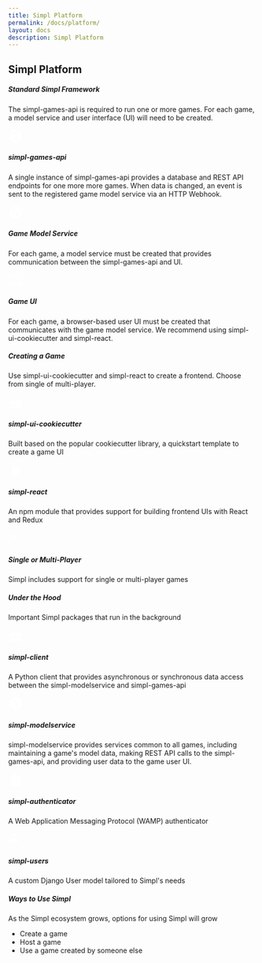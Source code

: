 ```yaml
---
title: Simpl Platform
permalink: /docs/platform/
layout: docs
description: Simpl Platform
---
```


## Simpl Platform

  <div class="container about">
    <div class="row">
      <div class="col-sm-12">
      <h5 class="u-title u-center u-spacerUp">Standard Simpl Framework</h5>
        <p class="text-center">The simpl-games-api is required to run one or more games. For each game, a model service and user interface (UI) will need to be created.
        </p>
      <section>
        <div class="row">
          <div class="col-sm-4 u-center wow slideInUp" data-wow-offset="140">
            <div class="circle">
              <svg fill="#FFFFFF" id="gift" height="30" viewBox="0 0 24 24" width="30" xmlns="http://www.w3.org/2000/svg">
                  <path d="M17 3H5c-1.11 0-2 .9-2 2v14c0 1.1.89 2 2 2h14c1.1 0 2-.9 2-2V7l-4-4zm-5 16c-1.66 0-3-1.34-3-3s1.34-3 3-3 3 1.34 3 3-1.34 3-3 3zm3-10H5V5h10v4z"/>
                  <path d="M0 0h24v24H0z" fill="none"/>
              </svg>
            </div>
            <h5>simpl-games-api</h5>
            <p class="tech__points--para">
              A single instance of simpl-games-api provides a database and REST API endpoints for one more more games. When data is changed, an event is sent to the registered game model service via an HTTP Webhook.
            </p>
          </div>
          <div class="col-sm-4 u-center wow slideInUp" data-wow-offset="140">
            <div class="circle">
              <svg fill="#FFFFFF" id="gift" height="30" viewBox="0 0 24 24" width="30" xmlns="http://www.w3.org/2000/svg">
                  <path d="M12 2C6.48 2 2 6.48 2 12s4.48 10 10 10 10-4.48 10-10S17.52 2 12 2zM6.5 9L10 5.5 13.5 9H11v4H9V9H6.5zm11 6L14 18.5 10.5 15H13v-4h2v4h2.5z"/>
                  <path d="M0 0h24v24H0z" fill="none"/>
              </svg>
            </div>
            <h5>Game Model Service</h5>
            <p class="tech__points--para">
              For each game, a model service must be created that provides communication between the simpl-games-api and UI.
            </p>
          </div>
          <div class="col-sm-4 u-center wow slideInUp" data-wow-offset="140">
            <div class="circle">
              <svg fill="#FFFFFF" id="gift" height="30" viewBox="0 0 24 24" width="30" xmlns="http://www.w3.org/2000/svg">
                  <path d="M22 18V3H2v15H0v2h24v-2h-2zm-8 0h-4v-1h4v1zm6-3H4V5h16v10z"/>
                  <path d="M0 0h24v24H0z" fill="none"/>
              </svg>
            </div>
            <h5>Game UI</h5>
            <p class="tech__points--para">
              For each game, a browser-based user UI must be created that communicates with the game model service. We recommend using simpl-ui-cookiecutter and simpl-react.
            </p>
          </div>
        </div>
      <h5 class="u-title u-center u-spacerUp">Creating a Game</h5>
        <p class="text-center">Use simpl-ui-cookiecutter and simpl-react to create a frontend. Choose from single of multi-player.
        </p>
        <div class="row">
          <div class="col-sm-4 u-center wow slideInUp" data-wow-offset="140">
            <div class="circle">
              <svg fill="#FFFFFF" id="gift" height="30" viewBox="0 0 24 24" width="30" xmlns="http://www.w3.org/2000/svg">
                  <path d="M12 6c1.11 0 2-.9 2-2 0-.38-.1-.73-.29-1.03L12 0l-1.71 2.97c-.19.3-.29.65-.29 1.03 0 1.1.9 2 2 2zm4.6 9.99l-1.07-1.07-1.08 1.07c-1.3 1.3-3.58 1.31-4.89 0l-1.07-1.07-1.09 1.07C6.75 16.64 5.88 17 4.96 17c-.73 0-1.4-.23-1.96-.61V21c0 .55.45 1 1 1h16c.55 0 1-.45 1-1v-4.61c-.56.38-1.23.61-1.96.61-.92 0-1.79-.36-2.44-1.01zM18 9h-5V7h-2v2H6c-1.66 0-3 1.34-3 3v1.54c0 1.08.88 1.96 1.96 1.96.52 0 1.02-.2 1.38-.57l2.14-2.13 2.13 2.13c.74.74 2.03.74 2.77 0l2.14-2.13 2.13 2.13c.37.37.86.57 1.38.57 1.08 0 1.96-.88 1.96-1.96V12C21 10.34 19.66 9 18 9z"/>
                  <path d="M0 0h24v24H0z" fill="none"/>
              </svg>
            </div>
            <h5>simpl-ui-cookiecutter</h5>
            <p class="tech__points--para">
              Built based on the popular cookiecutter library, a quickstart template to create a game UI
            </p>
          </div>
          <div class="col-sm-4 u-center wow slideInUp" data-wow-offset="140">
            <div class="circle">
              <svg fill="#FFFFFF" id="gift" height="30" viewBox="0 0 24 24" width="30" xmlns="http://www.w3.org/2000/svg">
                  <path d="M16.01 7L16 3h-2v4h-4V3H8v4h-.01C7 6.99 6 7.99 6 8.99v5.49L9.5 18v3h5v-3l3.5-3.51v-5.5c0-1-1-2-1.99-1.99z"/>
                  <path d="M0 0h24v24H0z" fill="none"/>
              </svg>
            </div>
            <h5>simpl-react</h5>
            <p class="tech__points--para">
              An npm module that provides support for building frontend UIs with React and Redux
            </p>
          </div>
          <div class="col-sm-4 u-center wow slideInUp" data-wow-offset="140">
            <div class="circle">
              <svg fill="#FFFFFF" id="gift" height="30" viewBox="0 0 24 24" width="30" xmlns="http://www.w3.org/2000/svg">
                  <path d="M9 8c1.11 0 2-.9 2-2s-.89-2-2-2c-1.1 0-2 .9-2 2s.9 2 2 2zm4 0c1.11 0 2-.9 2-2s-.89-2-2-2c-.36 0-.69.1-.98.27.3.51.48 1.1.48 1.73s-.18 1.22-.48 1.73c.29.17.63.27.98.27zM9 9.2c-1.67 0-5 .83-5 2.5V13h10v-1.3c0-1.67-3.33-2.5-5-2.5zM5 7H3V5H2v2H0v1h2v2h1V8h2V7zm9.23 2.31c.75.6 1.27 1.38 1.27 2.39V13H18v-1.3c0-1.31-2.07-2.11-3.77-2.39z"/>
                  <path d="M0 0h24v24H0z" fill="none"/>
              </svg>
            </div>
            <h5>Single or Multi-Player</h5>
            <p class="tech__points--para">
              Simpl includes support for single or multi-player games
            </p>
          </div>
          </div>
      <h5 class="u-title u-center u-spacerUp">Under the Hood</h5>
        <p class="text-center">Important Simpl packages that run in the background</p>
        <div class="row">
          <div class="col-sm-3 u-center wow slideInUp" data-wow-offset="140">
            <div class="circle">
              <svg fill="#FFFFFF" id="gift" height="30" viewBox="0 0 24 24" width="30" xmlns="http://www.w3.org/2000/svg">
                  <path d="M10 16v-1H3.01L3 19c0 1.11.89 2 2 2h14c1.11 0 2-.89 2-2v-4h-7v1h-4zm10-9h-4.01V5l-2-2h-4l-2 2v2H4c-1.1 0-2 .9-2 2v3c0 1.11.89 2 2 2h6v-2h4v2h6c1.1 0 2-.9 2-2V9c0-1.1-.9-2-2-2zm-6 0h-4V5h4v2z"/>
                  <path d="M0 0h24v24H0z" fill="none"/>
              </svg>
            </div>
            <h5>simpl-client</h5>
            <p class="tech__points--para">
              A Python client that provides asynchronous or synchronous data access between the simpl-modelservice and simpl-games-api
            </p>
          </div>
          <div class="col-sm-3 u-center wow slideInUp" data-wow-offset="140">
            <div class="circle">
              <svg fill="#FFFFFF" id="gift" height="30" viewBox="0 0 24 24" width="30" xmlns="http://www.w3.org/2000/svg">
                  <path d="M12 2C6.48 2 2 6.48 2 12s4.48 10 10 10 10-4.48 10-10S17.52 2 12 2zM6.5 9L10 5.5 13.5 9H11v4H9V9H6.5zm11 6L14 18.5 10.5 15H13v-4h2v4h2.5z"/>
                  <path d="M0 0h24v24H0z" fill="none"/>
              </svg>
            </div>
            <h5>simpl-modelservice</h5>
            <p class="tech__points--para">
              simpl-modelservice provides services common to all games, including maintaining a game's model data, making REST API calls to the simpl-games-api, and providing user data to the game user UI.
            </p>
          </div>
          <div class="col-sm-3 u-center wow slideInUp" data-wow-offset="140">
            <div class="circle">
              <svg fill="#FFFFFF" id="gift" height="30" viewBox="0 0 24 24" width="30" xmlns="http://www.w3.org/2000/svg">
                  <path d="M18 8h-1V6c0-2.76-2.24-5-5-5S7 3.24 7 6v2H6c-1.1 0-2 .9-2 2v10c0 1.1.9 2 2 2h12c1.1 0 2-.9 2-2V10c0-1.1-.9-2-2-2zm-6 9c-1.1 0-2-.9-2-2s.9-2 2-2 2 .9 2 2-.9 2-2 2zm3.1-9H8.9V6c0-1.71 1.39-3.1 3.1-3.1 1.71 0 3.1 1.39 3.1 3.1v2z"/>
                  <path d="M0 0h24v24H0z" fill="none"/>
              </svg>
            </div>
            <h5>simpl-authenticator</h5>
            <p class="tech__points--para">
              A Web Application Messaging Protocol (WAMP) authenticator
            </p>
          </div>
          <div class="col-sm-3 u-center wow slideInUp" data-wow-offset="140">
            <div class="circle">
              <svg fill="#FFFFFF" id="gift" height="30" viewBox="0 0 24 24" width="30" xmlns="http://www.w3.org/2000/svg">
                  <path d="M9 8c1.66 0 2.99-1.34 2.99-3S10.66 2 9 2C7.34 2 6 3.34 6 5s1.34 3 3 3zm0 2c-2.33 0-7 1.17-7 3.5V16h14v-2.5c0-2.33-4.67-3.5-7-3.5z"/>
                  <path d="M0 0h24v24H0z" fill="none"/>
              </svg>
            </div>
            <h5>simpl-users</h5>
            <p class="tech__points--para">
                A custom Django User model tailored to Simpl's needs
            </p>
          </div>
          </div>
        <div class="row">
          <h5 class="u-title u-center u-spacerUp">Ways to Use Simpl</h5>
            <p class="text-center">As the Simpl ecosystem grows, options for using Simpl will grow</p>
            <p class="text-center">
              <ul>
                  <li>Create a game</li>
                  <li>Host a game</li>
                  <li>Use a game created by someone else</li>
              </ul>
            </p>
        </div>
      </section>
      </div>
    </div>
  </div>
